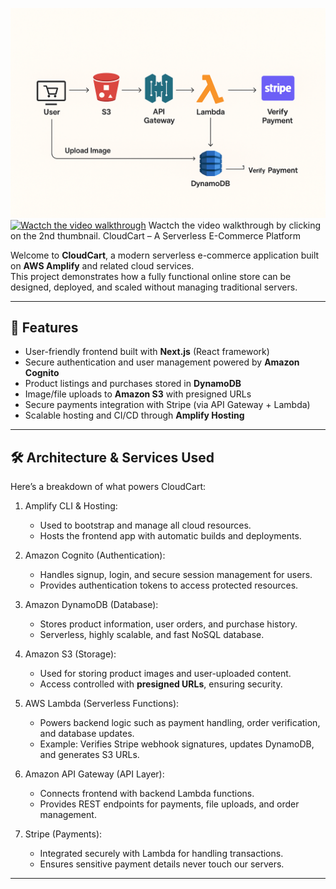 
![Architecture Diagram](Architecture%20diagram.png)
[![Wactch the video walkthrough](https://img.youtube.com/vi/xri8zOSyx2c/0.jpg)](https://youtu.be/xri8zOSyx2c)
Wactch the video walkthrough by clicking on the 2nd thumbnail.
CloudCart – A Serverless E-Commerce Platform  

Welcome to **CloudCart**, a modern serverless e-commerce application built on **AWS Amplify** and related cloud services.  
This project demonstrates how a fully functional online store can be designed, deployed, and scaled without managing traditional servers.  

---

## 🌟 Features  
- User-friendly frontend built with **Next.js** (React framework)  
- Secure authentication and user management powered by **Amazon Cognito**  
- Product listings and purchases stored in **DynamoDB**  
- Image/file uploads to **Amazon S3** with presigned URLs  
- Secure payments integration with Stripe (via API Gateway + Lambda)  
- Scalable hosting and CI/CD through **Amplify Hosting**  

---

## 🛠️ Architecture & Services Used  

Here’s a breakdown of what powers CloudCart:  

1. Amplify CLI & Hosting: 
   - Used to bootstrap and manage all cloud resources.  
   - Hosts the frontend app with automatic builds and deployments.  

2. Amazon Cognito (Authentication):  
   - Handles signup, login, and secure session management for users.  
   - Provides authentication tokens to access protected resources.  

3. Amazon DynamoDB (Database): 
   - Stores product information, user orders, and purchase history.  
   - Serverless, highly scalable, and fast NoSQL database.  

4. Amazon S3 (Storage): 
   - Used for storing product images and user-uploaded content.  
   - Access controlled with **presigned URLs**, ensuring security.  

5. AWS Lambda (Serverless Functions):  
   - Powers backend logic such as payment handling, order verification, and database updates.  
   - Example: Verifies Stripe webhook signatures, updates DynamoDB, and generates S3 URLs.  

6. Amazon API Gateway (API Layer): 
   - Connects frontend with backend Lambda functions.  
   - Provides REST endpoints for payments, file uploads, and order management.  

7. Stripe (Payments): 
   - Integrated securely with Lambda for handling transactions.  
   - Ensures sensitive payment details never touch our servers.  

---
